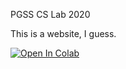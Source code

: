 PGSS CS Lab 2020

This is a website, I guess.

[![Open In Colab](https://colab.research.google.com/assets/colab-badge.svg)](https://colab.research.google.com/github/kb7ca/PGSS-CS-Lab/blob/master/MyNotebook/Script_Test.ipynb)
